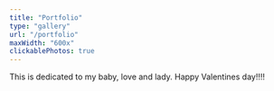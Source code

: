```yaml
---
title: "Portfolio"
type: "gallery"
url: "/portfolio"
maxWidth: "600x"
clickablePhotos: true
---
```


This is dedicated to my baby, love and lady. Happy Valentines day!!!!